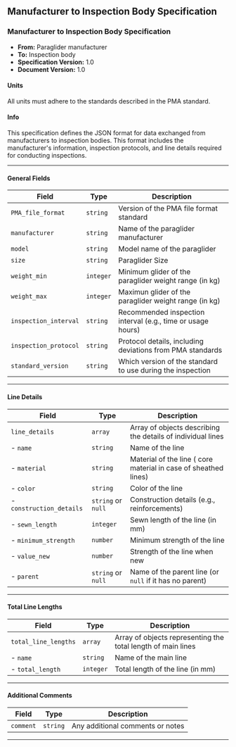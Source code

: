 ## Manufacturer to Inspection Body Specification

### Manufacturer to Inspection Body Specification

- **From:** Paraglider manufacturer  
- **To:** Inspection body  
- **Specification Version:** 1.0  
- **Document Version:** 1.0  

#### Units
All units must adhere to the standards described in the PMA standard.

#### Info
This specification defines the JSON format for data exchanged from manufacturers to inspection bodies. This format includes the manufacturer's information, inspection protocols, and line details required for conducting inspections.


---
#### General Fields

| Field                        | Type        | Description                                                                 |
|------------------------------|-------------|-----------------------------------------------------------------------------|
| `PMA_file_format`            | `string`    | Version of the PMA file format standard                                     |
| `manufacturer`               | `string`    | Name of the paraglider manufacturer                                                   |
| `model`                      | `string`    | Model name of the paraglider                                                |
| `size`                       | `string`    | Paraglider Size                                                            |
| `weight_min`                 | `integer`   | Minimum glider of the paraglider weight range (in kg)                                       |
| `weight_max`                 | `integer`   | Maximun glider of the paraglider weight range (in kg)                                   |
| `inspection_interval`        | `string`    | Recommended inspection interval (e.g., time or usage hours)                |
| `inspection_protocol`        | `string`    | Protocol details, including deviations from PMA standards                  |
| `standard_version`           | `string`    | Which version of the standard to use during the inspection   |

---

#### Line Details

| Field                        | Type        | Description                                                                 |
|------------------------------|-------------|-----------------------------------------------------------------------------|
| `line_details`               | `array`     | Array of objects describing the details of individual lines                |
| - `name`                     | `string`    | Name of the line                                                           |
| - `material`                 | `string`    | Material of the line ( core material in case of sheathed lines)                                                      |
| - `color`                    | `string`    | Color of the line                                                          |
| - `construction_details`     | `string` or `null` | Construction details (e.g., reinforcements)                          |
| - `sewn_length`              | `integer`   | Sewn length of the line (in mm)                                            |
| - `minimum_strength`         | `number`    | Minimum strength of the line                                               |
| - `value_new       `         | `number`    | Strength of the line when new                                              |
| - `parent`                   | `string` or `null` | Name of the parent line (or `null` if it has no parent)              |

---

#### Total Line Lengths

| Field                        | Type        | Description                                                                 |
|------------------------------|-------------|-----------------------------------------------------------------------------|
| `total_line_lengths`         | `array`     | Array of objects representing the total length of main lines               |
| - `name`                     | `string`    | Name of the main line                                                      |
| - `total_length`             | `integer`   | Total length of the line (in mm)                                           |

---

#### Additional Comments

| Field                        | Type        | Description                                                                 |
|------------------------------|-------------|-----------------------------------------------------------------------------|
| `comment`                    | `string`    | Any additional comments or notes                                           |

---